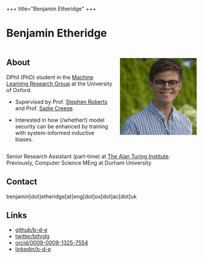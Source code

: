 +++
title="Benjamin Etheridge"
+++

# Benjamin Etheridge

<div style="display: flex; align-items: center; gap: 20px;">
  <div>
<h2>About</h2>

DPhil (PhD) student in the [Machine Learning Research Group](https://robots.ox.ac.uk/~parg/) at the University of Oxford.

- Supervised by Prof. [Stephen Roberts](https://www.robots.ox.ac.uk/~sjrob/) and Prof. [Sadie Creese](https://www.cs.ox.ac.uk/people/sadie.creese/).

- Interested in how (/whether!) model security can be enhanced by training with system-informed inductive biases.

</div>
<div>
<img src="headshot-low-res.jpg" alt="Me" style="width: 40em;">
</div>
</div>

Senior Research Assistant (part-time) at [The Alan Turing Institute](https://turing.ac.uk/).
Previously, Computer Science MEng at Durham University.

## Contact
benjamin[dot]etheridge[at]eng[dot]ox[dot]ac[dot]uk


## Links
- [github/b-d-e](https://github.com/b-d-e)
- [twitter/bthrdg](https://x.com/bthrdg)
- [orcid/0009-0009-1325-7554](https://orcid.org/0009-0009-1325-7554)
- [linkedin/b-d-e](https://www.linkedin.com/in/b-d-e/)
